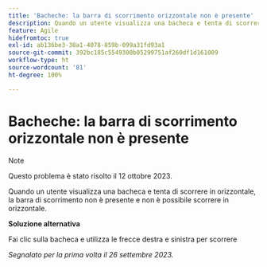 ```yaml
---
title: 'Bacheche: la barra di scorrimento orizzontale non è presente'
description: Quando un utente visualizza una bacheca e tenta di scorrere in orizzontale, la barra di scorrimento non è presente e non è possibile scorrere in orizzontale.
feature: Agile
hidefromtoc: true
exl-id: ab136be3-38a1-4078-859b-099a31fd93a1
source-git-commit: 392bc185c5549300b05299751af260df1d161009
workflow-type: ht
source-wordcount: '81'
ht-degree: 100%

---
```


# Bacheche: la barra di scorrimento orizzontale non è presente

>[!NOTE]
>
>Questo problema è stato risolto il 12 ottobre 2023.

Quando un utente visualizza una bacheca e tenta di scorrere in orizzontale, la barra di scorrimento non è presente e non è possibile scorrere in orizzontale.

**Soluzione alternativa**

Fai clic sulla bacheca e utilizza le frecce destra e sinistra per scorrere

_Segnalato per la prima volta il 26 settembre 2023._
